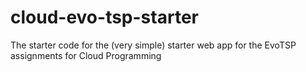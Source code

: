 # cloud-evo-tsp-starter
The starter code for the (very simple) starter web app for the EvoTSP assignments for Cloud Programming
